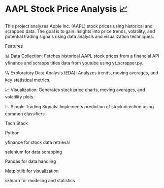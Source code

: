 # AAPL Stock Price Analysis 📈
This project analyzes Apple Inc. (AAPL) stock prices using historical and scrapped data. The goal is to gain insights into price trends, volatility, and potential trading signals using data analysis and visualization techniques.



Features

📊 Data Collection: Fetches historical AAPL stock prices from a financial API yfinance and scrapps titles data from youtube using yt_scrapper.py.

🔍 Exploratory Data Analysis (EDA): Analyzes trends, moving averages, and key statistical metrics.

📈 Visualization: Generates stock price charts, moving averages, and volatility plots.

📉 Simple Trading Signals: Implements prediction of stock direction using common classifiers. 



Tech Stack

Python

yfinance for stock data retrieval

selenium for data scrapping

Pandas for data handling

Matplotlib for visualization

sklearn for modeling and statistics
